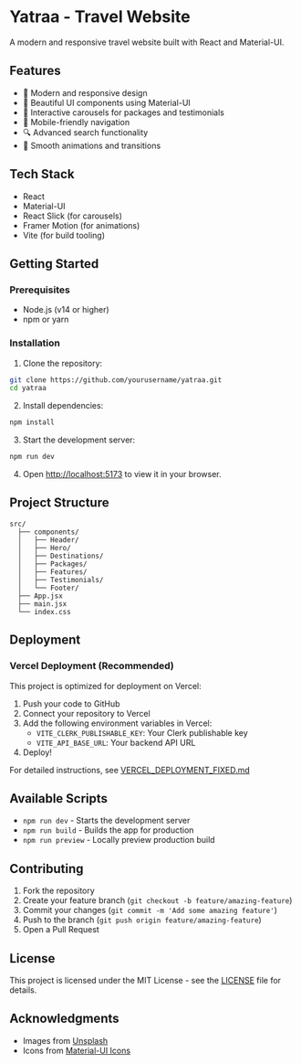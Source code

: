 # Yatraa - Travel Website

A modern and responsive travel website built with React and Material-UI.

## Features

- 🌟 Modern and responsive design
- 🎨 Beautiful UI components using Material-UI
- 🎠 Interactive carousels for packages and testimonials
- 📱 Mobile-friendly navigation
- 🔍 Advanced search functionality
- 💫 Smooth animations and transitions

## Tech Stack

- React
- Material-UI
- React Slick (for carousels)
- Framer Motion (for animations)
- Vite (for build tooling)

## Getting Started

### Prerequisites

- Node.js (v14 or higher)
- npm or yarn

### Installation

1. Clone the repository:
```bash
git clone https://github.com/yourusername/yatraa.git
cd yatraa
```

2. Install dependencies:
```bash
npm install
```

3. Start the development server:
```bash
npm run dev
```

4. Open [http://localhost:5173](http://localhost:5173) to view it in your browser.

## Project Structure

```
src/
  ├── components/
  │   ├── Header/
  │   ├── Hero/
  │   ├── Destinations/
  │   ├── Packages/
  │   ├── Features/
  │   ├── Testimonials/
  │   └── Footer/
  ├── App.jsx
  ├── main.jsx
  └── index.css
```

## Deployment

### Vercel Deployment (Recommended)

This project is optimized for deployment on Vercel:

1. Push your code to GitHub
2. Connect your repository to Vercel
3. Add the following environment variables in Vercel:
   - `VITE_CLERK_PUBLISHABLE_KEY`: Your Clerk publishable key
   - `VITE_API_BASE_URL`: Your backend API URL
4. Deploy!

For detailed instructions, see [VERCEL_DEPLOYMENT_FIXED.md](VERCEL_DEPLOYMENT_FIXED.md)

## Available Scripts

- `npm run dev` - Starts the development server
- `npm run build` - Builds the app for production
- `npm run preview` - Locally preview production build

## Contributing

1. Fork the repository
2. Create your feature branch (`git checkout -b feature/amazing-feature`)
3. Commit your changes (`git commit -m 'Add some amazing feature'`)
4. Push to the branch (`git push origin feature/amazing-feature`)
5. Open a Pull Request

## License

This project is licensed under the MIT License - see the [LICENSE](LICENSE) file for details.

## Acknowledgments

- Images from [Unsplash](https://unsplash.com)
- Icons from [Material-UI Icons](https://mui.com/material-ui/material-icons/)
